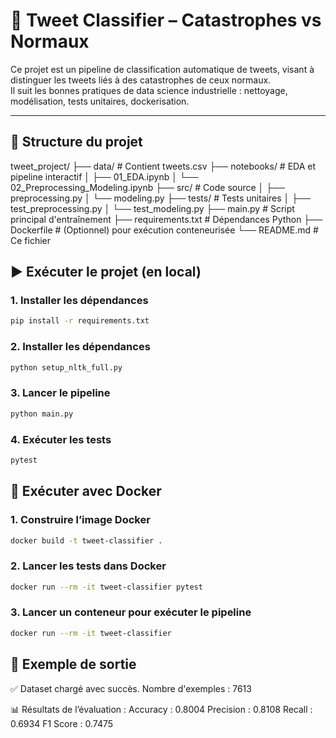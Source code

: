 # 🧠 Tweet Classifier – Catastrophes vs Normaux

Ce projet est un pipeline de classification automatique de tweets, visant à distinguer les tweets liés à des catastrophes de ceux normaux.  
Il suit les bonnes pratiques de data science industrielle : nettoyage, modélisation, tests unitaires, dockerisation.

---

## 📁 Structure du projet
tweet_project/
├── data/ # Contient tweets.csv
├── notebooks/ # EDA et pipeline interactif
│ ├── 01_EDA.ipynb
│ └── 02_Preprocessing_Modeling.ipynb
├── src/ # Code source
│ ├── preprocessing.py
│ └── modeling.py
├── tests/ # Tests unitaires
│ ├── test_preprocessing.py
│ └── test_modeling.py
├── main.py # Script principal d'entraînement
├── requirements.txt # Dépendances Python
├── Dockerfile # (Optionnel) pour exécution conteneurisée
└── README.md # Ce fichier

## ▶️ Exécuter le projet (en local)

### 1. Installer les dépendances

```bash
pip install -r requirements.txt
```

### 2. Installer les dépendances

```bash
python setup_nltk_full.py
```

### 3. Lancer le pipeline

```bash
python main.py
```

### 4. Exécuter les tests

```bash
pytest
```

## 🐳 Exécuter avec Docker

### 1. Construire l’image Docker

```bash
docker build -t tweet-classifier .
```

### 2. Lancer les tests dans Docker

```bash
docker run --rm -it tweet-classifier pytest
```

### 3. Lancer un conteneur pour exécuter le pipeline

```bash
docker run --rm -it tweet-classifier
```

## 🧪 Exemple de sortie

✅ Dataset chargé avec succès.
Nombre d'exemples : 7613

📊 Résultats de l’évaluation :
Accuracy  : 0.8004
Precision : 0.8108
Recall    : 0.6934
F1 Score  : 0.7475
